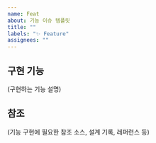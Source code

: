 ```yaml
---
name: Feat
about: 기능 이슈 템플릿
title: ""
labels: "✨ Feature"
assignees: ""
---
```


## 구현 기능

(구현하는 기능 설명)

## 참조

(기능 구현에 필요한 참조 소스, 설계 기록, 레퍼런스 등)
